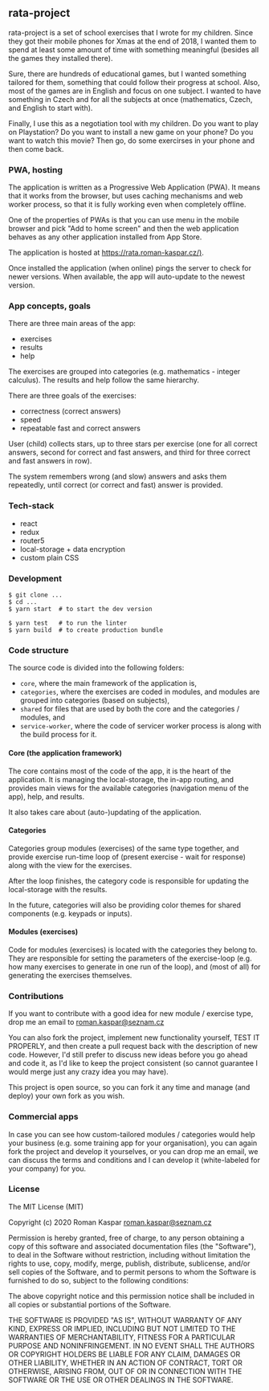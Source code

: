 ## rata-project

rata-project is a set of school exercises that I wrote for my children. Since they got their mobile phones
for Xmas at the end of 2018, I wanted them to spend at least some amount of time with something meaningful
(besides all the games they installed there).

Sure, there are hundreds of educational games, but I wanted something tailored for them, something that
could follow their progress at school. Also, most of the games are in English and focus on one subject.
I wanted to have something in Czech and for all the subjects at once (mathematics, Czech, and English
to start with).

Finally, I use this as a negotiation tool with my children. Do you want to play on Playstation?
Do you want to install a new game on your phone? Do you want to watch this movie? Then go, do some
exercirses in your phone and then come back.

### PWA, hosting

The application is written as a Progressive Web Application (PWA). It means that it works from the browser,
but uses caching mechanisms and web worker process, so that it is fully working even when completely offline.

One of the properties of PWAs is that you can use menu in the mobile browser and pick "Add to home screen"
and then the web application behaves as any other application installed from App Store.

The application is hosted at [https://rata.roman-kaspar.cz/)](https://rata.roman-kaspar.cz/).

Once installed the application (when online) pings the server to check for newer versions. When available,
the app will auto-update to the newest version.

### App concepts, goals

There are three main areas of the app:
* exercises
* results
* help

The exercises are grouped into categories (e.g. mathematics - integer calculus).
The results and help follow the same hierarchy.

There are three goals of the exercises:
* correctness (correct answers)
* speed
* repeatable fast and correct answers

User (child) collects stars, up to three stars per exercise (one for all correct answers, second for correct
and fast answers, and third for three correct and fast answers in row).

The system remembers wrong (and slow) answers and asks them repeatedly, until correct (or correct and fast)
answer is provided.

### Tech-stack

* react
* redux
* router5
* local-storage + data encryption
* custom plain CSS

### Development

```
$ git clone ...
$ cd ...
$ yarn start  # to start the dev version

$ yarn test   # to run the linter
$ yarn build  # to create production bundle
```

### Code structure

The source code is divided into the following folders:
* `core`, where the main framework of the application is,
* `categories`, where the exercises are coded in modules, and modules are grouped into categories (based on subjects),
* `shared` for files that are used by both the core and the categories / modules, and
* `service-worker`, where the code of servicer worker process is along with the build process for it.

#### Core (the application framework)

The core contains most of the code of the app, it is the heart of the application.
It is managing the local-storage, the in-app routing, and provides main views for
the available categories (navigation menu of the app), help, and results.

It also takes care about (auto-)updating of the application.

#### Categories

Categories group modules (exercises) of the same type together, and provide
exercise run-time loop of (present exercise - wait for response) along with
the view for the exercises.

After the loop finishes, the category code is responsible for updating the
local-storage with the results.

In the future, categories will also be providing color themes for shared
components (e.g. keypads or inputs).

#### Modules (exercises)

Code for modules (exercises) is located with the categories they belong to.
They are responsible for setting the parameters of the exercise-loop (e.g.
how many exercises to generate in one run of the loop), and (most of all)
for generating the exercises themselves.

### Contributions

If you want to contribute with a good idea for new module / exercise type,
drop me an email to roman.kaspar@seznam.cz

You can also fork the project, implement new functionality yourself, TEST IT
PROPERLY, and then create a pull request back with the description of new
code. However, I'd still prefer to discuss new ideas before you go ahead and
code it, as I'd like to keep the project consistent (so cannot guarantee
I would merge just any crazy idea you may have).

This project is open source, so you can fork it any time and manage
(and deploy) your own fork as you wish.

### Commercial apps

In case you can see how custom-tailored modules / categories would help your
business (e.g. some training app for your organisation), you can again
fork the project and develop it yourselves, or you can drop me an email,
we can discuss the terms and conditions and I can develop it (white-labeled
for your company) for you.

### License

The MIT License (MIT)

Copyright (c) 2020 Roman Kaspar <roman.kaspar@seznam.cz>

Permission is hereby granted, free of charge, to any person obtaining a copy
of this software and associated documentation files (the "Software"), to deal
in the Software without restriction, including without limitation the rights
to use, copy, modify, merge, publish, distribute, sublicense, and/or sell
copies of the Software, and to permit persons to whom the Software is
furnished to do so, subject to the following conditions:

The above copyright notice and this permission notice shall be included in all
copies or substantial portions of the Software.

THE SOFTWARE IS PROVIDED "AS IS", WITHOUT WARRANTY OF ANY KIND, EXPRESS OR
IMPLIED, INCLUDING BUT NOT LIMITED TO THE WARRANTIES OF MERCHANTABILITY,
FITNESS FOR A PARTICULAR PURPOSE AND NONINFRINGEMENT. IN NO EVENT SHALL THE
AUTHORS OR COPYRIGHT HOLDERS BE LIABLE FOR ANY CLAIM, DAMAGES OR OTHER
LIABILITY, WHETHER IN AN ACTION OF CONTRACT, TORT OR OTHERWISE, ARISING FROM,
OUT OF OR IN CONNECTION WITH THE SOFTWARE OR THE USE OR OTHER DEALINGS IN THE
SOFTWARE.

